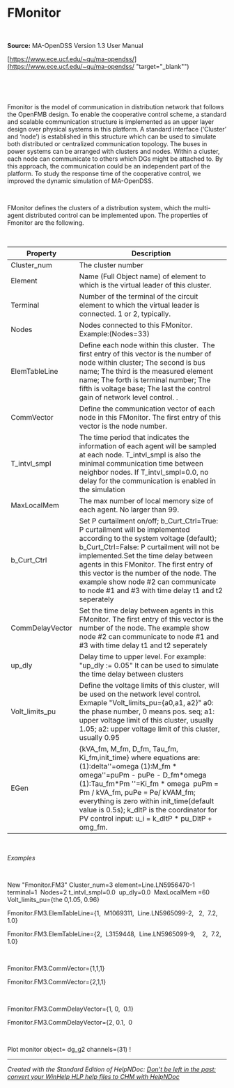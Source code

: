 # FMonitor

&nbsp;

**Source:** MA-OpenDSS Version 1.3 User Manual&nbsp;

[https://www.ece.ucf.edu/~qu/ma-opendss/](<https://www.ece.ucf.edu/~qu/ma-opendss/> "target=\"\_blank\"")

&nbsp;

&nbsp;

Fmonitor is the model of communication in distribution network that follows the OpenFMB design. To enable the cooperative control scheme, a standard and scalable communication structure is implemented as an upper layer design over physical systems in this platform. A standard interface (‘Cluster’ and ‘node’) is established in this structure which can be used to simulate both distributed or centralized communication topology. The buses in power systems can be arranged with clusters and nodes. Within a cluster, each node can communicate to others which DGs might be attached to. By this approach, the communication could be an independent part of the platform. To study the response time of the cooperative control, we improved the dynamic simulation of MA-OpenDSS.&nbsp;

&nbsp;

FMonitor defines the clusters of a distribution system, which the multi-agent distributed control can be implemented upon. The properties of Fmonitor are the following.

&nbsp;

| **Property** | **Description** |
| --- | --- |
| Cluster\_num | The cluster number |
| Element | Name (Full Object name) of element to which is the virtual leader of this cluster. |
| Terminal | Number of the terminal of the circuit element to which the virtual leader is connected. 1 or 2, typically. |
| Nodes | Nodes connected to this FMonitor. Example:(Nodes=33) |
| ElemTableLine | Define each node within this cluster.&nbsp; The first entry of this vector is the number of node within cluster; The second is bus name; The third is the measured element name; The forth is terminal number; The fifth is voltage base; The last the control gain of network level control. . |
| CommVector | Define the communication vector of each node in this FMonitor. The first entry of this vector is the node number. |
| T\_intvl\_smpl | The time period that indicates the information of each agent will be sampled at each node. T\_intvl\_smpl is also the minimal communication time between neighbor nodes. If T\_intvl\_smpl=0.0, no delay for the communication is enabled in the simulation |
| MaxLocalMem | The max number of local memory size of each agent. No larger than 99. |
| b\_Curt\_Ctrl | Set P curtailment on/off; b\_Curt\_Ctrl=True: P curtailment will be implemented according to the system voltage (default); b\_Curt\_Ctrl=False: P curtailment will not be implemented.Set the time delay between agents in this FMonitor. The first entry of this vector is the number of the node. The example show node #2 can communicate to node #1 and #3 with time delay t1 and t2 seperately |
| CommDelayVector | Set the time delay between agents in this FMonitor. The first entry of this vector is the number of the node. The example show node #2 can communicate to node #1 and #3 with time delay t1 and t2 seperately |
| up\_dly | Delay time to upper level. For example: "up\_dly := 0.05" It can be used to simulate the time delay between clusters |
| Volt\_limits\_pu | Define the voltage limits of this cluster, will be used on the network level control.&nbsp; Exmaple "Volt\_limits\_pu={a0,a1, a2}" a0: the phase number, 0 means pos. seq; a1: upper voltage limit of this cluster, usually 1.05; a2: upper voltage limit of this cluster, usually 0.95 |
| EGen&nbsp; | {kVA\_fm, M\_fm, D\_fm, Tau\_fm, Ki\_fm,init\_time} where equations are: (1):delta''=omega (1):M\_fm \* omega''=puPm - puPe - D\_fm\*omega (1):Tau\_fm\*Pm ''=Ki\_fm \* omega&nbsp; puPm = Pm / kVA\_fm, puPe = Pe/ kVAM\_fm; everything is zero within init\_time(default value is 0.5s); k\_dltP is the coordinator for PV control input: u\_i = k\_dltP \* pu\_DltP + omg\_fm. |


&nbsp;

*Examples*

&nbsp;

New "Fmonitor.FM3" Cluster\_num=3 element=Line.LN5956470-1&nbsp; terminal=1&nbsp; Nodes=2 t\_intvl\_smpl=0.0&nbsp; up\_dly=0.0&nbsp; MaxLocalMem =60 Volt\_limits\_pu={the 0,1.05, 0.96}

Fmonitor.FM3.ElemTableLine={1,&nbsp; M1069311,&nbsp; Line.LN5965099-2, &nbsp; 2,&nbsp; 7.2,&nbsp; 1.0}

Fmonitor.FM3.ElemTableLine={2,&nbsp; L3159448,&nbsp; Line.LN5965099-9,&nbsp; &nbsp; 2,&nbsp; 7.2, 1.0}

&nbsp;

Fmonitor.FM3.CommVector={1,1,1}

Fmonitor.FM3.CommVector={2,1,1}

&nbsp;

Fmonitor.FM3.CommDelayVector={1, 0,&nbsp; 0.1}

Fmonitor.FM3.CommDelayVector={2, 0.1,&nbsp; 0&nbsp;

&nbsp;

Plot monitor object= dg\_g2 channels=(31) \!


***
_Created with the Standard Edition of HelpNDoc: [Don't be left in the past: convert your WinHelp HLP help files to CHM with HelpNDoc](<https://www.helpndoc.com/step-by-step-guides/how-to-convert-a-hlp-winhelp-help-file-to-a-chm-html-help-help-file/>)_
